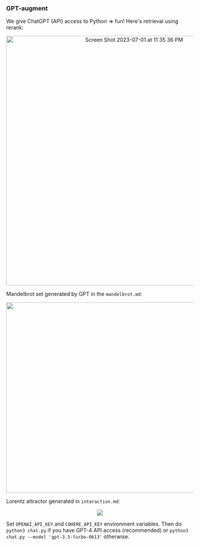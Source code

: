 ### GPT-augment

We give ChatGPT (API) access to Python => fun! Here's retrieval using rerank:

<div align='center'>
  <img width="671" alt="Screen Shot 2023-07-01 at 11 35 36 PM" src="https://github.com/okarthikb/GPT-augment/assets/86470305/580d7523-f81f-4a34-8c37-a0d089faea9e">
</div>

Mandelbrot set generated by GPT in the `mandelbrot.md`:

<div align='center'>
  <img src='https://github.com/okarthikb/GPT-augment/assets/86470305/5a607034-e9fc-445f-8934-6ef1a6a7b16a' height=512 width=512/>
</div>

Lorentz attractor generated in `interaction.md`:

<div align='center'>
  <img src='https://github.com/okarthikb/GPT-augment/assets/86470305/1f1606de-594c-4e98-80c2-4cc1954280f0'/>
</div>

Set `OPENAI_API_KEY` and `COHERE_API_KEY` environment variables. Then do `python3 chat.py` if you have GPT-4 API access (recommended) or `python3 chat.py --model 'gpt-3.5-turbo-0613'` otherwise.
